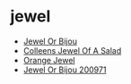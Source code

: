 # jewel

 * [Jewel Or Bijou](../../index/j/jewel-or-bijou-200971.json)
 * [Colleens Jewel Of A Salad](../../index/c/colleens-jewel-of-a-salad.json)
 * [Orange Jewel](../../index/o/orange-jewel.json)
 * [Jewel Or Bijou 200971](../../index/j/jewel-or-bijou-200971.json)
